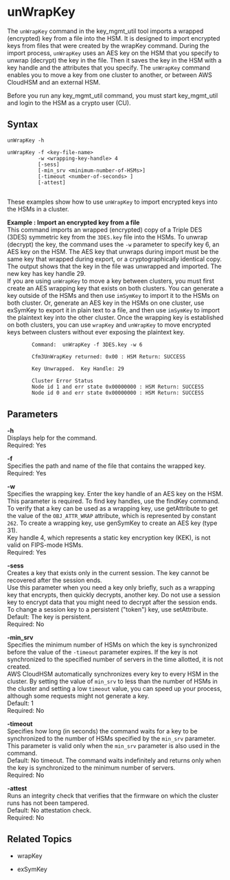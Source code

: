 # unWrapKey<a name="key_mgmt_util-unwrapKey"></a>

The `unWrapKey` command in the key\_mgmt\_util tool imports a wrapped \(encrypted\) key from a file into the HSM\. It is designed to import encrypted keys from files that were created by the wrapKey command\. During the import process, `unWrapKey` uses an AES key on the HSM that you specify to unwrap \(decrypt\) the key in the file\. Then it saves the key in the HSM with a key handle and the attributes that you specify\. The `unWrapKey` command enables you to move a key from one cluster to another, or between AWS CloudHSM and an external HSM\. 

Before you run any key\_mgmt\_util command, you must start key\_mgmt\_util and login to the HSM as a crypto user \(CU\)\. 

## Syntax<a name="unwrapKey-syntax"></a>

```
unWrapKey -h

unWrapKey -f <key-file-name> 
          -w <wrapping-key-handle> 4
          [-sess]
          [-min_srv <minimum-number-of-HSMs>]          
          [-timeout <number-of-seconds> ]
          [-attest]
```

## <a name="unwrapKey-examples"></a>

These examples show how to use `unWrapKey` to import encrypted keys into the HSMs in a cluster\.

**Example : Import an encrypted key from a file**  
This command imports an wrapped \(encrypted\) copy of a Triple DES \(3DES\) symmetric key from the `3DES.key` file into the HSMs\. To unwrap \(decrypt\) the key, the command uses the `-w` parameter to specify key 6, an AES key on the HSM\. The AES key that unwraps during import must be the same key that wrapped during export, or a cryptographically identical copy\.   
The output shows that the key in the file was unwrapped and imported\. The new key has key handle 29\.   
If you are using `unWrapKey` to move a key between clusters, you must first create an AES wrapping key that exists on both clusters\. You can generate a key outside of the HSMs and then use `imSymKey` to import it to the HSMs on both cluster\. Or, generate an AES key in the HSMs on one cluster, use exSymKey to export it in plain text to a file, and then use `imSymKey` to import the plaintext key into the other cluster\. Once the wrapping key is established on both clusters, you can use `wrapKey` and `unWrapKey` to move encrypted keys between clusters without ever exposing the plaintext key\.  

```
        Command:  unWrapKey -f 3DES.key -w 6

        Cfm3UnWrapKey returned: 0x00 : HSM Return: SUCCESS

        Key Unwrapped.  Key Handle: 29

        Cluster Error Status
        Node id 1 and err state 0x00000000 : HSM Return: SUCCESS
        Node id 0 and err state 0x00000000 : HSM Return: SUCCESS
```

## Parameters<a name="unwrapKey-params"></a>

**\-h**  
Displays help for the command\.   
Required: Yes

**\-f**  
Specifies the path and name of the file that contains the wrapped key\.   
Required: Yes

**\-w**  
Specifies the wrapping key\. Enter the key handle of an AES key on the HSM\. This parameter is required\. To find key handles, use the findKey command\.  
To verify that a key can be used as a wrapping key, use getAttribute to get the value of the `OBJ_ATTR_WRAP` attribute, which is represented by constant `262`\. To create a wrapping key, use genSymKey to create an AES key \(type 31\)\.  
Key handle 4, which represents a static key encryption key \(KEK\), is not valid on FIPS\-mode HSMs\.  
Required: Yes

**\-sess**  
Creates a key that exists only in the current session\. The key cannot be recovered after the session ends\.  
Use this parameter when you need a key only briefly, such as a wrapping key that encrypts, then quickly decrypts, another key\. Do not use a session key to encrypt data that you might need to decrypt after the session ends\.  
To change a session key to a persistent \("token"\) key, use setAttribute\.  
Default: The key is persistent\.   
Required: No

**\-min\_srv**  
Specifies the minimum number of HSMs on which the key is synchronized before the value of the `-timeout` parameter expires\. If the key is not synchronized to the specified number of servers in the time allotted, it is not created\.  
AWS CloudHSM automatically synchronizes every key to every HSM in the cluster\. By setting the value of `min_srv` to less than the number of HSMs in the cluster and setting a low `timeout` value, you can speed up your process, although some requests might not generate a key\.  
Default: 1  
Required: No

**\-timeout**  
Specifies how long \(in seconds\) the command waits for a key to be synchronized to the number of HSMs specified by the `min_srv` parameter\.   
This parameter is valid only when the `min_srv` parameter is also used in the command\.  
Default: No timeout\. The command waits indefinitely and returns only when the key is synchronized to the minimum number of servers\.  
Required: No

**\-attest**  
Runs an integrity check that verifies that the firmware on which the cluster runs has not been tampered\.  
Default: No attestation check\.  
Required: No

## Related Topics<a name="unwrapKey-seealso"></a>

+ wrapKey

+ exSymKey